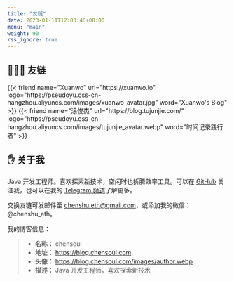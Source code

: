 ```yaml
---
title: "友链"
date: 2023-01-11T12:03:46+08:00
menu: "main"
weight: 90
rss_ignore: true
---
```


## 👨🏻‍💻 友链

<div class="flink" id="article-container">
    <div class="friend-list-div" >
    {{< friend name="Xuanwo" url="https://xuanwo.io" logo="https://pseudoyu.oss-cn-hangzhou.aliyuncs.com/images/xuanwo_avatar.jpg" word="Xuanwo's Blog" >}}
    {{< friend name="涂俊杰" url="https://blog.tujunjie.com/" logo="https://pseudoyu.oss-cn-hangzhou.aliyuncs.com/images/tujunjie_avatar.webp" word="时间记录践行者" >}}
    </div>
</div>

## ✋ 关于我

Java 开发工程师。喜欢探索新技术，空闲时也折腾效率工具。可以在 [GitHub](https://github.com/chensoul) 关注我，也可以在我的 [Telegram 频道](https://t.me/chenshu_eth)了解更多。

交换友链可发邮件至 chenshu.eth@gmail.com，或添加我的微信：@chenshu_eth。

我的博客信息：

> - **名称：** chensoul
> - **地址：** https://blog.chensoul.com
> - **头像：** https://blog.chensoul.com/images/author.webp
> - **描述：** Java 开发工程师，喜欢探索新技术